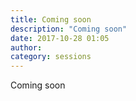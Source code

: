 ```yaml
---
title: Coming soon
description: "Coming soon"
date: 2017-10-28 01:05
author:
category: sessions
---
```

Coming soon
